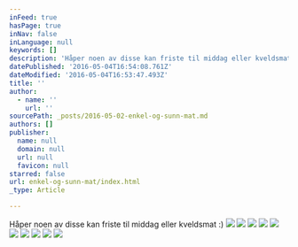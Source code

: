 ```yaml
---
inFeed: true
hasPage: true
inNav: false
inLanguage: null
keywords: []
description: 'Håper noen av disse kan friste til middag eller kveldsmat :)'
datePublished: '2016-05-04T16:54:08.761Z'
dateModified: '2016-05-04T16:53:47.493Z'
title: ''
author:
  - name: ''
    url: ''
sourcePath: _posts/2016-05-02-enkel-og-sunn-mat.md
authors: []
publisher:
  name: null
  domain: null
  url: null
  favicon: null
starred: false
url: enkel-og-sunn-mat/index.html
_type: Article

---
```

Håper noen av disse kan friste til middag eller kveldsmat :)
![](https://the-grid-user-content.s3-us-west-2.amazonaws.com/d0ffd4df-9990-4722-9d22-dc4913a44dd9.jpg)
![](https://the-grid-user-content.s3-us-west-2.amazonaws.com/35cdafab-26a1-48c7-b8d0-571e70befc83.jpg)
![](https://the-grid-user-content.s3-us-west-2.amazonaws.com/7cce42b8-e61f-4ccf-9ac8-aafaedeb27d9.jpg)
![](https://the-grid-user-content.s3-us-west-2.amazonaws.com/dfdf040f-e4ee-4568-932d-2451bf1b12f1.jpg)
![](https://the-grid-user-content.s3-us-west-2.amazonaws.com/2923bfae-2d34-412f-82cd-c37026197061.jpg)
![](https://the-grid-user-content.s3-us-west-2.amazonaws.com/00cea19a-6745-43e7-8ec8-aef999668310.jpg)
![](https://the-grid-user-content.s3-us-west-2.amazonaws.com/364b5ce7-cfd3-4b13-a83b-13e10d26a91b.jpg)
![](https://the-grid-user-content.s3-us-west-2.amazonaws.com/350cf10d-ff8a-4dbd-8c45-cdfc56d6538b.jpg)
![](https://the-grid-user-content.s3-us-west-2.amazonaws.com/d96d189f-bc6b-47cc-8f6c-619fd5f6b747.jpg)
![](https://the-grid-user-content.s3-us-west-2.amazonaws.com/8693f667-f550-4793-ab8f-ab45d7548a6c.jpg)